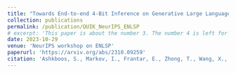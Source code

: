 ```yaml
---
title: "Towards End-to-end 4-Bit Inference on Generative Large Language Models."
collection: publications
permalink: /publication/QUIK_NeurIPS_ENLSP
# excerpt: 'This paper is about the number 3. The number 4 is left for future work.'
date: 2023-10-29
venue: 'NeurIPS workshop on ENLSP'
paperurl: 'https://arxiv.org/abs/2310.09259'
citation: 'Ashkboos, S., Markov, I., Frantar, E., Zhong, T., Wang, X., Ren, J., Hoefler, T., & Alistarh, D. (2023). Towards End-to-end 4-Bit Inference on Generative Large Language Models. NeurIPS workshop on ENLSP.'
---
```

